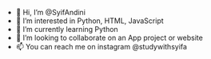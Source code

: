 - 👋 Hi, I’m @SyifAndini
- 👀 I’m interested in Python, HTML, JavaScript
- 🌱 I’m currently learning Python
- 💞️ I’m looking to collaborate on an App project or website
- 📫 You can reach me on instagram @studywithsyifa

<!---
SyifAndini/SyifAndini is a ✨ special ✨ repository because its `README.md` (this file) appears on your GitHub profile.
You can click the Preview link to take a look at your changes.
--->
